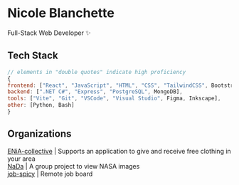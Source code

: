 # Nicole Blanchette
Full-Stack Web Developer ✨

## Tech Stack
```js
// elements in "double quotes" indicate high proficiency
{
frontend: ["React", "JavaScript", "HTML", "CSS", "TailwindCSS", Bootstrap],
backend: [".NET C#", "Express", "PostgreSQL", MongoDB],
tools: ["Vite", "Git", "VSCode", "Visual Studio", Figma, Inkscape],
other: [Python, Bash]
}
```
## Organizations

[ENiA-collective](https://github.com/ENiA-collective) | Supports an application to give and receive free clothing in your area  
[NaDa](https://github.com/NaDa-nasa-viewer) | A group project to view NASA images  
[job-spicy](https://github.com/job-spicy) | Remote job board

<!-- ## Statistics -->
<!-- ## More -->

